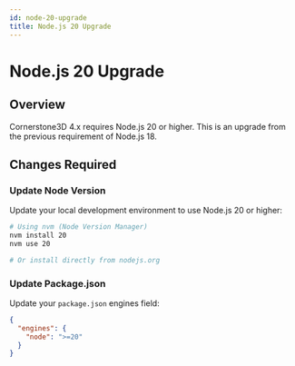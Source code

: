 ```yaml
---
id: node-20-upgrade
title: Node.js 20 Upgrade
---
```


# Node.js 20 Upgrade

## Overview

Cornerstone3D 4.x requires Node.js 20 or higher. This is an upgrade from the previous requirement of Node.js 18.

## Changes Required

### Update Node Version

Update your local development environment to use Node.js 20 or higher:

```bash
# Using nvm (Node Version Manager)
nvm install 20
nvm use 20

# Or install directly from nodejs.org
```

### Update Package.json

Update your `package.json` engines field:

```json
{
  "engines": {
    "node": ">=20"
  }
}
```
